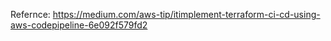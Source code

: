 Refernce: https://medium.com/aws-tip/itimplement-terraform-ci-cd-using-aws-codepipeline-6e092f579fd2


